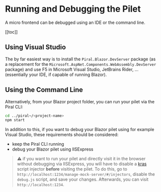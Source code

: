 # Running and Debugging the Pilet

A micro frontend can be debugged using an IDE or the command line.

[[toc]]

## Using Visual Studio

The by far easiest way is to install the `Piral.Blazor.DevServer` package (as a replacement for the `Microsoft.AspNet.Components.WebAssembly.DevServer` package) and use F5 in Microsoft Visual Studio, JetBrains Rider, ... (essentially your IDE, if capable of running Blazor).

## Using the Command Line

Alternatively, from your Blazor project folder, you can run your pilet via the Piral CLI:

```sh
cd ../piral~/<project-name>
npm start
```

In addition to this, if you want to debug your Blazor pilet using for example Visual Studio, these requirements should be considered:

- keep the Piral CLI running
- debug your Blazor pilet using IISExpress

> :warning: if you want to run your pilet and directly visit it in the browser without debugging via IISExpress, you will have to disable a [kras](https://github.com/FlorianRappl/kras) script injector **before** visiting the pilet. To do this, go to `http://localhost:1234/manage-mock-server/#/injectors`, disable the `debug.js` script, and save your changes. Afterwards, you can visit `http://localhost:1234`.
